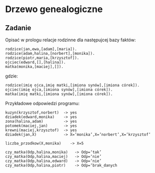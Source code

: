 # Drzewo genealogiczne

## Zadanie

Opisać w prologu relacje rodzinne dla następujcej bazy faktów:

```
rodzice(jan,ewa,[adam],[maria]).
rodzice(adam,halina,[norbert],[monika]).
rodzice(piotr,maria,[krzysztof]).
ojciec(edward,[],[halina]).
matka(monika,[maciej],[]).
```
gdzie:
```
rodzice(imię ojca,imię matki,[imiona synów],[imiona córek]).
ojciec(imię ojca,[imiona synów],[imiona córek]).
matka(imię matki,[imiona synów],[imiona córek]).
```

Przykładowe odpowiedzi programu:
```
kuzyn(krzysztof,norbert)  -> yes
dziadek(edward,monika)    -> yes
zona(halina,adam)         -> yes
potomek(maciej,jan)       -> yes
krewni(maciej,krzysztof)  -> yes
dziadek(jan,X)            -> X=’monika’,X=’norbert’,X=’krzysztof’

liczba_przodkow(X,monika)    -> X=5   

czy_matka(Odp,halina,monika)   -> Odp=‘tak’
czy_matka(Odp,halina,maciej)   -> Odp=‘nie’
czy_matka(Odp,halina,edward)   -> Odp=‘nie’
czy_matka(Odp,halina,piotr)    -> Odp=‘brak_danych
```
